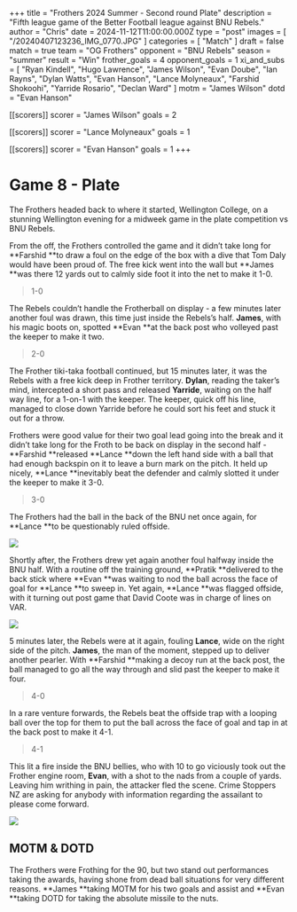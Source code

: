 +++
title = "Frothers 2024 Summer - Second round Plate"
description = "Fifth league game of the Better Football league against BNU Rebels."
author = "Chris"
date = 2024-11-12T11:00:00.000Z
type = "post"
images = [ "/20240407123236_IMG_0770.JPG" ]
categories = [ "Match" ]
draft = false
match = true
team = "OG Frothers"
opponent = "BNU Rebels"
season = "summer"
result = "Win"
frother_goals = 4
opponent_goals = 1
xi_and_subs = [
  "Ryan Kindell",
  "Hugo Lawrence",
  "James Wilson",
  "Evan Doube",
  "Ian Rayns",
  "Dylan Watts",
  "Evan Hanson",
  "Lance Molyneaux",
  "Farshid Shokoohi",
  "Yarride Rosario",
  "Declan Ward"
]
motm = "James Wilson"
dotd = "Evan Hanson"

[[scorers]]
scorer = "James Wilson"
goals = 2

[[scorers]]
scorer = "Lance Molyneaux"
goals = 1

[[scorers]]
scorer = "Evan Hanson"
goals = 1
+++

# Game 8 - Plate

The Frothers headed back to where it started, Wellington College, on a stunning Wellington evening for a midweek game in the plate competition vs BNU Rebels.

From the off, the Frothers controlled the game and it didn’t take long for **Farshid **to draw a foul on the edge of the box with a dive that Tom Daly would have been proud of. The free kick went into the wall but **James **was there 12 yards out to calmly side foot it into the net to make it 1-0.

> 1-0

The Rebels couldn’t handle the Frotherball on display - a few minutes later another foul was drawn, this time just inside the Rebels’s half. **James**, with his magic boots on, spotted **Evan **at the back post who volleyed past the keeper to make it two.

> 2-0

The Frother tiki-taka football continued, but 15 minutes later, it was the Rebels with a free kick deep in Frother territory. **Dylan**, reading the taker’s mind, intercepted a short pass and released **Yarride**, waiting on the half way line, for a 1-on-1 with the keeper. The keeper, quick off his line, managed to close down Yarride before he could sort his feet and stuck it out for a throw. 

Frothers were good value for their two goal lead going into the break and it didn’t take long for the Froth to be back on display in the second half - **Farshid **released **Lance **down the left hand side with a ball that had enough backspin on it to leave a burn mark on the pitch. It held up nicely, **Lance **inevitably beat the defender and calmly slotted it under the keeper to make it 3-0.

> 3-0

The Frothers had the ball in the back of the BNU net once again, for **Lance **to be questionably ruled offside.

![](/2014-11-13/gooal1.png)

Shortly after, the Frothers drew yet again another foul halfway inside the BNU half. With a routine off the training ground, **Pratik **delivered to the back stick where **Evan **was waiting to nod the ball across the face of goal for **Lance **to sweep in. Yet again, **Lance **was flagged offside, with it turning out post game that David Coote was in charge of lines on VAR.

![](/2014-11-13/gooal2.png)

5 minutes later, the Rebels were at it again, fouling **Lance**, wide on the right side of the pitch. **James**, the man of the moment, stepped up to deliver another pearler. With **Farshid **making a decoy run at the back post, the ball managed to go all the way through and slid past the keeper to make it four.

> 4-0

In a rare venture forwards, the Rebels beat the offside trap with a looping ball over the top for them to put the ball across the face of goal and tap in at the back post to make it 4-1.

> 4-1

This lit a fire inside the BNU bellies, who with 10 to go viciously took out the Frother engine room, **Evan**, with a shot to the nads from a couple of yards. Leaving him writhing in pain, the attacker fled the scene. Crime Stoppers NZ are asking for anybody with information regarding the assailant to please come forward.

![](/2014-11-13/gooal3.png)

## MOTM & DOTD

The Frothers were Frothing for the 90, but two stand out performances taking the awards, having shone from dead ball situations for very different reasons. **James **taking MOTM for his two goals and assist and **Evan **taking DOTD for taking the absolute missile to the nuts.
